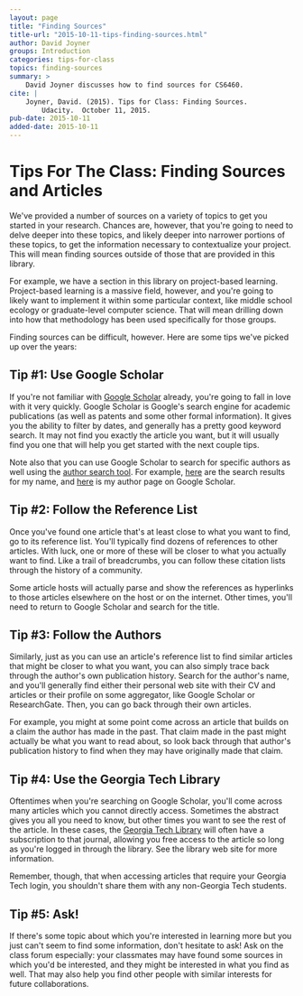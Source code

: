 ```yaml
---
layout: page
title: "Finding Sources"
title-url: "2015-10-11-tips-finding-sources.html"
author: David Joyner
groups: Introduction
categories: tips-for-class
topics: finding-sources
summary: >
    David Joyner discusses how to find sources for CS6460.
cite: |
    Joyner, David. (2015). Tips for Class: Finding Sources.
        Udacity.  October 11, 2015.
pub-date: 2015-10-11
added-date: 2015-10-11
---
```

# Tips For The Class: Finding Sources and Articles

We've provided a number of sources on a variety of topics to get you started
in your research. Chances are, however, that you're going to need to delve
deeper into these topics, and likely deeper into narrower portions of these
topics, to get the information necessary to contextualize your project.
This will mean finding sources outside of those that are provided in this library.

For example, we have a section in this library on project-based learning.
Project-based learning is a massive field, however, and you're going to
likely want to implement it within some particular context, like middle
school ecology or graduate-level computer science. That will mean drilling
down into how that methodology has been used specifically for those groups.

Finding sources can be difficult, however. Here are some tips we've picked up over the years:

##  Tip #1: Use Google Scholar

If you're not familiar with [Google Scholar](http://scholar.google.com/) already,
you're going to fall in love with it very quickly. Google Scholar is Google's
search engine for academic publications (as well as patents and some other formal
information). It gives you the ability to filter by dates, and generally has a
pretty good keyword search. It may not find you exactly the article you want,
but it will usually find you one that will help you get started with the next couple tips.

Note also that you can use Google Scholar to search for specific authors as well
using the [author search tool](https://scholar.google.com/citations?view_op=search_authors).
For example, [here](https://scholar.google.com/citations?mauthors=David+Joyner&amp;hl=en&amp;view_op=search_authors)
are the search results for my name, and [here](https://scholar.google.com/citations?user=yaCigtkAAAAJ&amp;hl=en)
is my author page on Google Scholar.

##  Tip #2: Follow the Reference List

Once you've found one article that's at least close to what you want to find,
go to its reference list. You'll typically find dozens of references to other
articles. With luck, one or more of these will be closer to what you actually
want to find. Like a trail of breadcrumbs, you can follow these citation lists
through the history of a community.

Some article hosts will actually parse and show the references as hyperlinks to
those articles elsewhere on the host or on the internet. Other times, you'll
need to return to Google Scholar and search for the title.

##  Tip #3: Follow the Authors

Similarly, just as you can use an article's reference list to find similar
articles that might be closer to what you want, you can also simply trace
back through the author's own publication history. Search for the author's
name, and you'll generally find either their personal web site with their
CV and articles or their profile on some aggregator, like Google Scholar
or ResearchGate. Then, you can go back through their own articles.

For example, you might at some point come across an article that builds on
a claim the author has made in the past. That claim made in the past might
actually be what you want to read about, so look back through that author's
publication history to find when they may have originally made that claim.

##  Tip #4: Use the Georgia Tech Library

Oftentimes when you're searching on Google Scholar, you'll come across many
articles which you cannot directly access. Sometimes the abstract gives you
all you need to know, but other times you want to see the rest of the article.
In these cases, the [Georgia Tech Library](http://www.library.gatech.edu/)
will often have a subscription to that journal, allowing you free access to
the article so long as you're logged in through the library. See the library
web site for more information.

Remember, though, that when accessing articles that require your Georgia Tech
login, you shouldn't share them with any non-Georgia Tech students.

##  Tip #5: Ask!

If there's some topic about which you're interested in learning more but you
just can't seem to find some information, don't hesitate to ask! Ask on the
class forum especially: your classmates may have found some sources in which
you'd be interested, and they might be interested in what you find as well.
That may also help you find other people with similar interests for future
collaborations.
